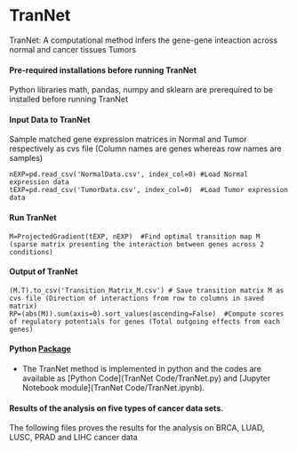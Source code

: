 # TranNet
TranNet: A computational method infers the gene-gene inteaction across normal and cancer tissues Tumors
#### Pre-required installations before running TranNet
Python libraries math, pandas, numpy and sklearn are prerequired to be installed before running TranNet
#### Input Data to TranNet
Sample matched gene expression matrices in Normal and Tumor respectively as cvs file (Column names are genes whereas row names are samples) 
```
nEXP=pd.read_csv('NormalData.csv', index_col=0) #Load Normal expression data
tEXP=pd.read_csv('TumorData.csv', index_col=0)  #Load Tumor expression data
```
#### Run TranNet
```
M=ProjectedGradient(tEXP, nEXP)  #Find optimal transition map M (sparse matrix presenting the interaction between genes across 2 conditions)
```
#### Output of TranNet
```
(M.T).to_csv('Transition_Matrix_M.csv') # Save transition matrix M as cvs file (Direction of interactions from row to columns in saved matrix) 
RP=(abs(M)).sum(axis=0).sort_values(ascending=False)  #Compute scores of regulatory potentials for genes (Total outgoing effects from each genes)
```
#### Python [Package](TranNetCode) 
* The TranNet method is implemented in python and the codes are available as [Python Code](TranNet Code/TranNet.py) and [Jupyter Notebook module](TranNet Code/TranNet.ipynb).

#### Results of the analysis on five types of cancer data sets.
The following files proves the results for the analysis on BRCA, LUAD, LUSC, PRAD and LIHC cancer data 

